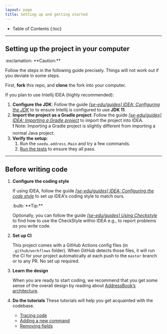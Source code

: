 ```yaml
---
layout: page
title: Setting up and getting started
---
```


* Table of Contents
{:toc}


--------------------------------------------------------------------------------------------------------------------

## Setting up the project in your computer

<div markdown="span" class="alert alert-warning">:exclamation: **Caution:**

Follow the steps in the following guide precisely. Things will not work out if you deviate in some steps.
</div>

First, **fork** this repo, and **clone** the fork into your computer.

If you plan to use Intellij IDEA (highly recommended):
1. **Configure the JDK**: Follow the guide
[_[se-edu/guides] IDEA: Configuring the JDK_](https://se-education.org/guides/tutorials/intellijJdk.html) to to ensure
Intellij is configured to use **JDK 11**.
2. **Import the project as a Gradle project**: Follow the guide
[_[se-edu/guides] IDEA: Importing a Gradle project_](https://tinyurl.com/45et7trt) to import the project into IDEA.<br>
  :exclamation: Note: Importing a Gradle project is slightly different from importing a normal Java project.
3. **Verify the setup**:
   1. Run the `seedu.address.Main` and try a few commands.
   1. [Run the tests](Testing.md) to ensure they all pass.

--------------------------------------------------------------------------------------------------------------------

## Before writing code

1. **Configure the coding style**

   If using IDEA, follow the guide 
[_[se-edu/guides] IDEA: Configuring the code style_](https://se-education.org/guides/tutorials/intellijCodeStyle.html) 
to set up IDEA's coding style to match ours.

   <div markdown="span" class="alert alert-primary">:bulb: **Tip:**

   Optionally, you can follow the guide 
[_[se-edu/guides] Using Checkstyle_](https://se-education.org/guides/tutorials/checkstyle.html) to find how to use the 
CheckStyle within IDEA e.g., to report problems _as_ you write code.
   </div>

2. **Set up CI**

   This project comes with a GitHub Actions config files (in `.github/workflows` folder). When GitHub detects those 
files, it will run the CI for your project automatically at each push to the `master` branch or to any PR. 
No set up required.

3. **Learn the design**

   When you are ready to start coding, we recommend that you get some sense of the overall design by reading about
[AddressBook’s architecture](DeveloperGuide.md#architecture).

4. **Do the tutorials**
   These tutorials will help you get acquainted with the codebase.

   * [Tracing code](tutorials/TracingCode.md)
   * [Adding a new command](tutorials/AddRemark.md)
   * [Removing fields](tutorials/RemovingFields.md)
